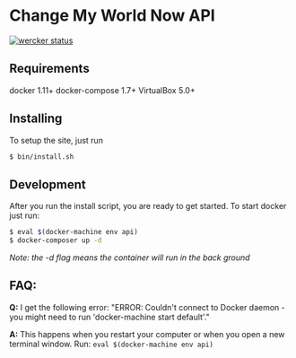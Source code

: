 Change My World Now API 
=======================

[![wercker status](https://app.wercker.com/status/971cb383ce3b1f71f539b9e090ccb362/m "wercker status")](https://app.wercker.com/project/bykey/971cb383ce3b1f71f539b9e090ccb362)


Requirements
------------

docker 1.11+
docker-compose 1.7+
VirtualBox 5.0+

Installing
----------

To setup the site, just run 


```bash
$ bin/install.sh
```

Development 
-----------

After you run the install script, you are ready to get started.  To start docker just run:

```bash
$ eval $(docker-machine env api)
$ docker-composer up -d 
```

_Note: the -d flag means the container will run in the back ground_

FAQ:
---

__Q:__ I get the following error: "ERROR: Couldn't connect to Docker daemon - you might need to run 'docker-machine start default'."

__A:__ This happens when you restart your computer or when you open a new terminal window.  Run: ``eval $(docker-machine env api)``
